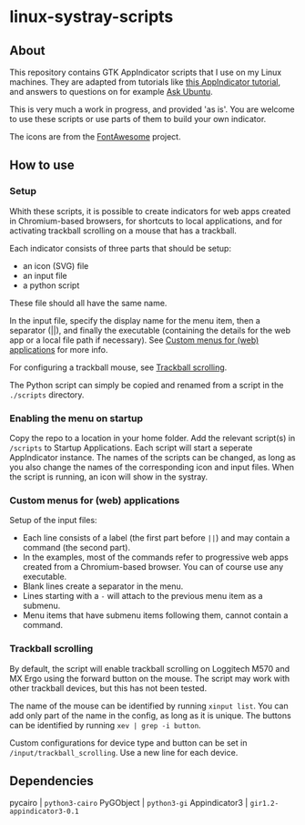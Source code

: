 # linux-systray-scripts

## About

This repository contains GTK AppIndicator scripts that I use on my Linux machines. They are adapted from tutorials like [this AppIndicator tutorial](http://candidtim.github.io/appindicator/2014/09/13/ubuntu-appindicator-step-by-step.html), and answers to questions on for example [Ask Ubuntu](https://askubuntu.com/questions/770036/appindicator3-set-indicator-icon-from-file-name-or-gdkpixbuf).

This is very much a work in progress, and provided 'as is'. You are welcome to use these scripts or use parts of them to build your own indicator.

The icons are from the [FontAwesome](https://fontawesome.com/icons) project.

## How to use

### Setup

Whith these scripts, it is possible to create indicators for web apps created in Chromium-based browsers, for shortcuts to local applications, and for activating trackball scrolling on a mouse that has a trackball.

Each indicator consists of three parts that should be setup:

- an icon (SVG) file
- an input file
- a python script

These file should all have the same name.

In the input file, specify the display name for the menu item, then a separator (||), and finally the executable (containing the details for the web app or a local file path if necessary). See [Custom menus for (web) applications](#custom-menus-for-web-applications) for more info.

For configuring a trackball mouse, see [Trackball scrolling](#trackball-scrolling).

The Python script can simply be copied and renamed from a script in the `./scripts` directory.

### Enabling the menu on startup

Copy the repo to a location in your home folder. Add the relevant script(s) in `/scripts` to Startup Applications. Each script will start a seperate AppIndicator instance. The names of the scripts can be changed, as long as you also change the names of the corresponding icon and input files. When the script is running, an icon will show in the systray.

### Custom menus for (web) applications

Setup of the input files:

- Each line consists of a label (the first part before `||`) and may contain a command (the second part).
- In the examples, most of the commands refer to progressive web apps created from a Chromium-based browser. You can of course use any executable.
- Blank lines create a separator in the menu.
- Lines starting with a `-` will attach to the previous menu item as a submenu.
- Menu items that have submenu items following them, cannot contain a command.

### Trackball scrolling

By default, the script will enable trackball scrolling on Loggitech M570 and MX Ergo using the forward button on the mouse. The script may work with other trackball devices, but this has not been tested.

The name of the mouse can be identified by running `xinput list`. You can add only part of the name in the config, as long as it is unique. The buttons can be identified by running `xev | grep -i button`.

Custom configurations for device type and button can be set in `/input/trackball_scrolling`. Use a new line for each device.

## Dependencies

pycairo | `python3-cairo`
PyGObject | `python3-gi`
Appindicator3 | `gir1.2-appindicator3-0.1`
